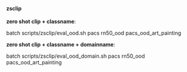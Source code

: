 #### zsclip

**zero shot clip + classname**:

batch scripts/zsclip/eval_ood.sh pacs rn50_ood pacs_ood_art_painting


**zero shot clip + classname + domainname**:

batch scripts/zsclip/eval_ood_domain.sh pacs rn50_ood pacs_ood_art_painting
